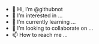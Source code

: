 - 👋 Hi, I’m @githubnot
- 👀 I’m interested in ...
- 🌱 I’m currently learning ...
- 💞️ I’m looking to collaborate on ...
- 📫 How to reach me ...

<!---
githubnot/githubnot is a ✨ special ✨ repository because its `README.md` (this file) appears on your GitHub profile.
You can click the Preview link to take a look at your changes.
--->
